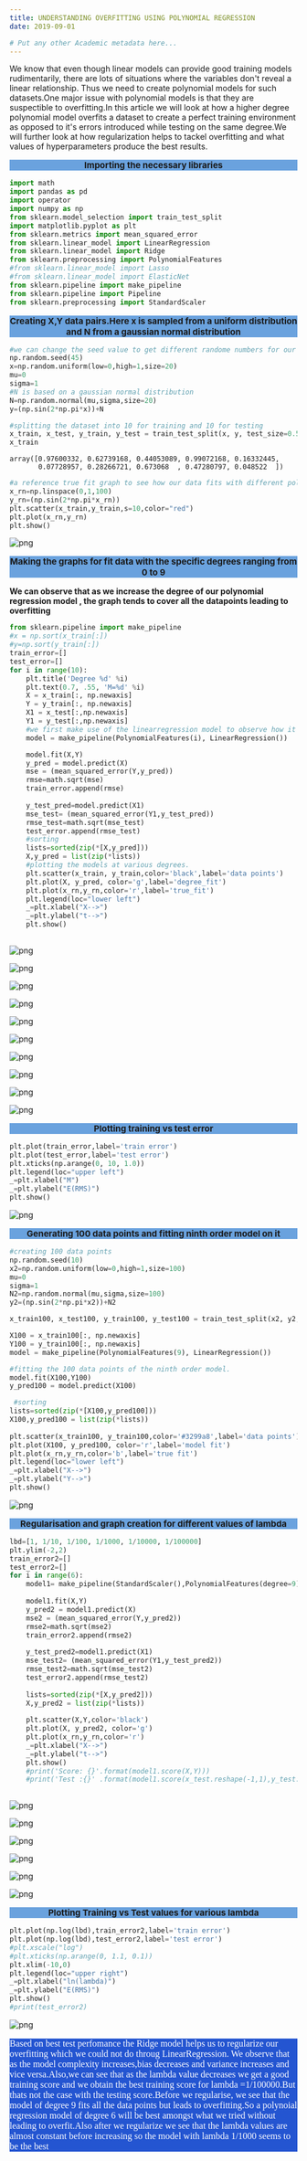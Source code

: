 ```yaml
---
title: UNDERSTANDING OVERFITTING USING POLYNOMIAL REGRESSION
date: 2019-09-01

# Put any other Academic metadata here...
---
```


We know that even though linear models can provide good training models rudimentarily, there are lots of situations where the variables don't reveal a linear relationship. Thus we need to create polynomial models for such datasets.One major issue with polynomial models is that they are suspectible to overfitting.In this article we will look at how a higher degree polynomial model overfits a dataset to create a perfect training environment as opposed to it's errors introduced while testing on the same degree.We will further look at how regularization helps to tackel overfitting and what values of hyperparameters produce the best results.

<p style=background-color:#6aa2de;font-weight:bold;font-size:15px;text-align:center;>Importing the necessary libraries</p>



```python
import math
import pandas as pd
import operator
import numpy as np
from sklearn.model_selection import train_test_split
import matplotlib.pyplot as plt
from sklearn.metrics import mean_squared_error
from sklearn.linear_model import LinearRegression
from sklearn.linear_model import Ridge
from sklearn.preprocessing import PolynomialFeatures
#from sklearn.linear_model import Lasso
#from sklearn.linear_model import ElasticNet
from sklearn.pipeline import make_pipeline
from sklearn.pipeline import Pipeline
from sklearn.preprocessing import StandardScaler
```

<p style=background-color:#6aa2de;font-weight:bold;font-size:15px;text-align:center;>
Creating X,Y data pairs.Here x is sampled from a uniform distribution and N from a gaussian normal distribution</p>


```python
#we can change the seed value to get different randome numbers for our x,N values
np.random.seed(45)
x=np.random.uniform(low=0,high=1,size=20)
mu=0
sigma=1
#N is based on a gaussian normal distribution
N=np.random.normal(mu,sigma,size=20)
y=(np.sin(2*np.pi*x))+N
```


```python
#splitting the dataset into 10 for training and 10 for testing
x_train, x_test, y_train, y_test = train_test_split(x, y, test_size=0.5)
x_train
```




    array([0.97600332, 0.62739168, 0.44053089, 0.99072168, 0.16332445,
           0.07728957, 0.28266721, 0.673068  , 0.47280797, 0.048522  ])




```python
#a reference true fit graph to see how our data fits with different polynomial degrees
x_rn=np.linspace(0,1,100)
y_rn=(np.sin(2*np.pi*x_rn))
plt.scatter(x_train,y_train,s=10,color="red")
plt.plot(x_rn,y_rn)
plt.show()
```


![png](./index_7_0.png)


<p style=background-color:#6aa2de;font-weight:bold;font-size:15px;text-align:center;> 
 Making the graphs for fit data with the specific degrees ranging from 0 to 9 </p>
 
 <p style=font-weight:bold;> We can observe that as we increase the degree of our polynomial regression model , the graph tends to cover all the datapoints leading to overfitting </p>


```python
from sklearn.pipeline import make_pipeline
#x = np.sort(x_train[:])
#y=np.sort(y_train[:])
train_error=[]
test_error=[] 
for i in range(10):
    plt.title('Degree %d' %i)
    plt.text(0.7, .55, 'M=%d' %i)
    X = x_train[:, np.newaxis]
    Y = y_train[:, np.newaxis]
    X1 = x_test[:,np.newaxis]
    Y1 = y_test[:,np.newaxis]
    #we first make use of the linearregression model to observe how it overfits at higher degrees.
    model = make_pipeline(PolynomialFeatures(i), LinearRegression())

    model.fit(X,Y)
    y_pred = model.predict(X)
    mse = (mean_squared_error(Y,y_pred))
    rmse=math.sqrt(mse)
    train_error.append(rmse)
    
    y_test_pred=model.predict(X1)
    mse_test= (mean_squared_error(Y1,y_test_pred))
    rmse_test=math.sqrt(mse_test)
    test_error.append(rmse_test)
    #sorting
    lists=sorted(zip(*[X,y_pred]))
    X,y_pred = list(zip(*lists))
    #plotting the models at various degrees.
    plt.scatter(x_train, y_train,color='black',label='data points')
    plt.plot(X, y_pred, color='g',label='degree_fit')
    plt.plot(x_rn,y_rn,color='r',label='true_fit')
    plt.legend(loc="lower left")
    _=plt.xlabel("X-->")
    _=plt.ylabel("t-->")
    plt.show()
    
```


![png](./index_9_0.png)



![png](./index_9_1.png)



![png](./index_9_2.png)



![png](./index_9_3.png)



![png](./index_9_4.png)



![png](./index_9_5.png)



![png](./index_9_6.png)



![png](./index_9_7.png)



![png](./index_9_8.png)



![png](./index_9_9.png)


<p style=background-color:#6aa2de;font-weight:bold;font-size:15px;text-align:center;> 
    Plotting training vs test error
    </p>
    


```python
plt.plot(train_error,label='train error')
plt.plot(test_error,label='test error')
plt.xticks(np.arange(0, 10, 1.0))
plt.legend(loc="upper left")
_=plt.xlabel("M")
_=plt.ylabel("E(RMS)")
plt.show()
```


![png](./index_11_0.png)


<p style=background-color:#6aa2de;font-weight:bold;font-size:15px;text-align:center;> 
    Generating 100 data points and fitting ninth order model on it </p>


```python
#creating 100 data points
np.random.seed(10)
x2=np.random.uniform(low=0,high=1,size=100)
mu=0
sigma=1
N2=np.random.normal(mu,sigma,size=100)
y2=(np.sin(2*np.pi*x2))+N2
```


```python
x_train100, x_test100, y_train100, y_test100 = train_test_split(x2, y2, test_size=0.01)
```


```python
X100 = x_train100[:, np.newaxis]
Y100 = y_train100[:, np.newaxis]
model = make_pipeline(PolynomialFeatures(9), LinearRegression())

#fitting the 100 data points of the ninth order model.
model.fit(X100,Y100)
y_pred100 = model.predict(X100)

 #sorting
lists=sorted(zip(*[X100,y_pred100]))
X100,y_pred100 = list(zip(*lists))
    
plt.scatter(x_train100, y_train100,color='#3299a8',label='data points')
plt.plot(X100, y_pred100, color='r',label='model fit')
plt.plot(x_rn,y_rn,color='b',label='true fit')
plt.legend(loc="lower left")
_=plt.xlabel("X-->")
_=plt.ylabel("Y-->")
plt.show()
```


![png](./index_15_0.png)


<p style=background-color:#6aa2de;font-weight:bold;font-size:15px;text-align:center;> Regularisation and graph creation for different values of lambda</p>


```python
lbd=[1, 1/10, 1/100, 1/1000, 1/10000, 1/100000]
plt.ylim(-2,2)
train_error2=[]
test_error2=[]
for i in range(6):
    model1= make_pipeline(StandardScaler(),PolynomialFeatures(degree=9), Ridge(alpha=lbd[i],fit_intercept=True))
    
    model1.fit(X,Y)
    y_pred2 = model1.predict(X)
    mse2 = (mean_squared_error(Y,y_pred2))
    rmse2=math.sqrt(mse2)
    train_error2.append(rmse2)
    
    y_test_pred2=model1.predict(X1)
    mse_test2= (mean_squared_error(Y1,y_test_pred2))
    rmse_test2=math.sqrt(mse_test2)
    test_error2.append(rmse_test2)
    
    lists=sorted(zip(*[X,y_pred2]))
    X,y_pred2 = list(zip(*lists))
    
    plt.scatter(X,Y,color='black')
    plt.plot(X, y_pred2, color='g')
    plt.plot(x_rn,y_rn,color='r')
    _=plt.xlabel("X-->")
    _=plt.ylabel("t-->")
    plt.show()
    #print('Score: {}'.format(model1.score(X,Y)))
    #print('Test :{}' .format(model1.score(x_test.reshape(-1,1),y_test.reshape(-1,1))))
    
```


![png](./index_17_0.png)



![png](./index_17_1.png)



![png](./index_17_2.png)



![png](./index_17_3.png)



![png](./index_17_4.png)



![png](./index_17_5.png)


<p style=background-color:#6aa2de;font-weight:bold;font-size:15px;text-align:center;> Plotting Training vs Test values for various lambda </p> 


```python
plt.plot(np.log(lbd),train_error2,label='train error')
plt.plot(np.log(lbd),test_error2,label='test error')
#plt.xscale("log")
#plt.xticks(np.arange(0, 1.1, 0.1))
plt.xlim(-10,0)
plt.legend(loc="upper right")
_=plt.xlabel("ln(lambda)")
_=plt.ylabel("E(RMS)")
plt.show()
#print(test_error2)
```


![png](./index_19_0.png)


<p style="font-family:Georgia;font-size:16px;background-color:#2455d1;color:white;"> Based on best test perfomance the Ridge model helps us to regularize our overfitting which we could not do throug LinearRegression. We observe that as the model complexity increases,bias decreases and variance increases and vice versa.Also,we can see that as the lambda value decreases we get a good training score and we obtain the best training score for lambda =1/100000.But thats not the case with the testing score.Before we regularise, we see that the model of degree 9 fits all the data points but leads to overfitting.So a polynoial regression model of degree 6 will be best amongst what we tried without leading to overfit.Also after we regularize we see that the lambda values are almost constant before increasing so the model with lambda 1/1000 seems to be the best </p>


```python

```
